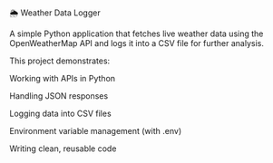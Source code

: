 ﻿🌦️ Weather Data Logger

A simple Python application that fetches live weather data using the OpenWeatherMap API and logs it into a CSV file for further analysis.

This project demonstrates:

Working with APIs in Python

Handling JSON responses

Logging data into CSV files

Environment variable management (with .env)

Writing clean, reusable code
